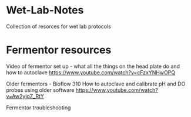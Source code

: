 # Wet-Lab-Notes
Collection of resorces for wet lab protocols 

# Fermentor resources 

Video of fermentor set up - what all the things on the head plate do and how to autoclave
https://www.youtube.com/watch?v=cFzxYNHwOPQ

Older fermentors - Bioflow 310 How to autoclave and calibrate pH and DO probes using older software
https://www.youtube.com/watch?v=Aw2yjoZ_RtY

Fermentor troubleshooting 
